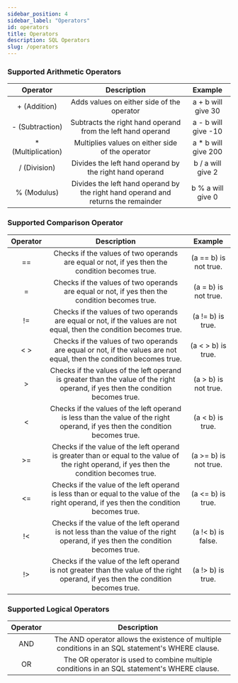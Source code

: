 ```yaml
---
sidebar_position: 4
sidebar_label: "Operators"
id: operators
title: Operators
description: SQL Operators
slug: /operators
---
```


### Supported Arithmetic Operators
|Operator|	Description |	Example |
|:-------:|:------------:|:------------:|
|+ (Addition)|	Adds values on either side of the operator|	a + b will give 30|
|- (Subtraction)|	Subtracts the right hand operand from the left hand operand|	a - b will give -10|
|* (Multiplication)|	Multiplies values on either side of the operator|	a * b will give 200|
|/ (Division)|	Divides the left hand operand by the right hand operand|	b / a will give 2
|% (Modulus)|	Divides the left hand operand by the right hand operand and returns the remainder|	b % a will give 0|

### Supported Comparison Operator
|Operator|	Description |	Example |
|:-------:|:------------:|:------------:|
| == | Checks if the values of two operands are equal or not, if yes then the condition becomes true. | (a == b) is not true. |
| = | Checks if the values of two operands are equal or not, if yes then the condition becomes true. | (a = b) is not true. |
| != | Checks if the values of two operands are equal or not, if the values are not equal, then the condition becomes true. | (a != b) is true. |
| < > |	Checks if the values of two operands are equal or not, if the values are not equal, then the condition becomes true. | (a < > b) is true. |
| > | Checks if the values of the left operand is greater than the value of the right operand, if yes then the condition becomes true. | (a > b) is not true. |
| < | Checks if the values of the left operand is less than the value of the right operand, if yes then the condition becomes true. | (a < b) is true. |
| >= | Checks if the value of the left operand is greater than or equal to the value of the right operand, if yes then the condition becomes true. | (a >= b) is not true. |
| <= | Checks if the value of the left operand is less than or equal to the value of the right operand, if yes then the condition becomes true. | (a <= b) is true. |
| !< | Checks if the value of the left operand is not less than the value of the right operand, if yes then the condition becomes true. | (a !< b) is false. |
| !> | Checks if the value of the left operand is not greater than the value of the right operand, if yes then the condition becomes true. | (a !> b) is true. |

### Supported Logical Operators
|Operator|Description|
|:--------:|:----------:|
| AND | The AND operator allows the existence of multiple conditions in an SQL statement's WHERE clause. |
| OR | The OR operator is used to combine multiple conditions in an SQL statement's WHERE clause. |






